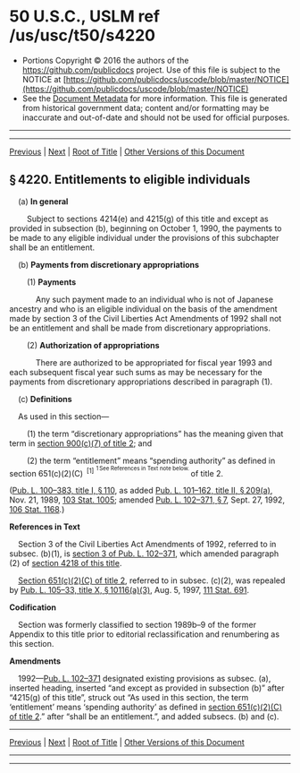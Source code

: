 ---
---

# 50 U.S.C., USLM ref /us/usc/t50/s4220

* Portions Copyright © 2016 the authors of the https://github.com/publicdocs project.
  Use of this file is subject to the NOTICE at [https://github.com/publicdocs/uscode/blob/master/NOTICE](https://github.com/publicdocs/uscode/blob/master/NOTICE)
* See the [Document Metadata](././../../../../..//README.md) for more information.
  This file is generated from historical government data; content and/or formatting may be inaccurate and out-of-date and should not be used for official purposes.

----------
----------

[Previous](./../../../../..//us/usc/t50/ch52/schI/m__us_usc_t50_s4219.md) | [Next](./../../../../..//us/usc/t50/ch52/schII/m__us_usc_t50_ch52_schII.md) | [Root of Title](./../../../../../) | [Other Versions of this Document](https://publicdocs.github.io/go/links?ns=uslm&ref=%2Fus%2Fusc%2Ft50%2Fs4220)

## § 4220. Entitlements to eligible individuals

    (a) __In general__ 

        Subject to sections 4214(e) and 4215(g) of this title and except as provided in subsection (b), beginning on October 1, 1990, the payments to be made to any eligible individual under the provisions of this subchapter shall be an entitlement.

    (b) __Payments from discretionary appropriations__ 

        (1) __Payments__ 

            Any such payment made to an individual who is not of Japanese ancestry and who is an eligible individual on the basis of the amendment made by section 3 of the Civil Liberties Act Amendments of 1992 shall not be an entitlement and shall be made from discretionary appropriations.

        (2) __Authorization of appropriations__ 

            There are authorized to be appropriated for fiscal year 1993 and each subsequent fiscal year such sums as may be necessary for the payments from discretionary appropriations described in paragraph (1).

    (c) __Definitions__ 

    As used in this section—

        (1) the term “discretionary appropriations” has the meaning given that term in [section 900(c)(7) of title 2][/us/usc/t2/s900/c/7]; and

        (2) the term “entitlement” means “spending authority” as defined in section 651(c)(2)(C)  <sup>\[1\]</sup>  <sup><sup> 1 See References in Text note below. </sup></sup>  of title 2.

([Pub. L. 100–383, title I, § 110][/us/pl/100/383/s110], as added [Pub. L. 101–162, title II, § 209(a)][/us/pl/101/162/s209/a], Nov. 21, 1989, [103 Stat. 1005][/us/stat/103/1005]; amended [Pub. L. 102–371, § 7][/us/pl/102/371/s7], Sept. 27, 1992, [106 Stat. 1168][/us/stat/106/1168].)

 __References in Text__ 

    Section 3 of the Civil Liberties Act Amendments of 1992, referred to in subsec. (b)(1), is [section 3 of Pub. L. 102–371][/us/pl/102/371/s3], which amended paragraph (2) of [section 4218 of this title][/us/usc/t50/s4218].

    [Section 651(c)(2)(C) of title 2][/us/usc/t2/s651/c/2/C], referred to in subsec. (c)(2), was repealed by [Pub. L. 105–33, title X, § 10116(a)(3)][/us/pl/105/33/s10116/a/3], Aug. 5, 1997, [111 Stat. 691][/us/stat/111/691].

 __Codification__ 

    Section was formerly classified to section 1989b–9 of the former Appendix to this title prior to editorial reclassification and renumbering as this section.

 __Amendments__ 

    1992—[Pub. L. 102–371][/us/pl/102/371] designated existing provisions as subsec. (a), inserted heading, inserted “and except as provided in subsection (b)” after “4215(g) of this title”, struck out “As used in this section, the term ‘entitlement’ means ‘spending authority’ as defined in [section 651(c)(2)(C) of title 2][/us/usc/t2/s651/c/2/C].” after “shall be an entitlement.”, and added subsecs. (b) and (c).

----------

[Previous](./../../../../..//us/usc/t50/ch52/schI/m__us_usc_t50_s4219.md) | [Next](./../../../../..//us/usc/t50/ch52/schII/m__us_usc_t50_ch52_schII.md) | [Root of Title](./../../../../../) | [Other Versions of this Document](https://publicdocs.github.io/go/links?ns=uslm&ref=%2Fus%2Fusc%2Ft50%2Fs4220)

----------
----------

[/us/usc/t2/s900/c/7]: https://publicdocs.github.io/go/links?ns=uslm&ref=%2Fus%2Fusc%2Ft2%2Fs900%2Fc%2F7
[/us/pl/100/383/s110]: https://publicdocs.github.io/go/links?ns=uslm&ref=%2Fus%2Fpl%2F100%2F383%2Fs110
[/us/pl/101/162/s209/a]: https://publicdocs.github.io/go/links?ns=uslm&ref=%2Fus%2Fpl%2F101%2F162%2Fs209%2Fa
[/us/stat/103/1005]: https://publicdocs.github.io/go/links?ns=uslm&ref=%2Fus%2Fstat%2F103%2F1005
[/us/pl/102/371/s7]: https://publicdocs.github.io/go/links?ns=uslm&ref=%2Fus%2Fpl%2F102%2F371%2Fs7
[/us/stat/106/1168]: https://publicdocs.github.io/go/links?ns=uslm&ref=%2Fus%2Fstat%2F106%2F1168
[/us/pl/102/371/s3]: https://publicdocs.github.io/go/links?ns=uslm&ref=%2Fus%2Fpl%2F102%2F371%2Fs3
[/us/usc/t50/s4218]: https://publicdocs.github.io/go/links?ns=uslm&ref=%2Fus%2Fusc%2Ft50%2Fs4218
[/us/usc/t2/s651/c/2/C]: https://publicdocs.github.io/go/links?ns=uslm&ref=%2Fus%2Fusc%2Ft2%2Fs651%2Fc%2F2%2FC
[/us/pl/105/33/s10116/a/3]: https://publicdocs.github.io/go/links?ns=uslm&ref=%2Fus%2Fpl%2F105%2F33%2Fs10116%2Fa%2F3
[/us/stat/111/691]: https://publicdocs.github.io/go/links?ns=uslm&ref=%2Fus%2Fstat%2F111%2F691
[/us/pl/102/371]: https://publicdocs.github.io/go/links?ns=uslm&ref=%2Fus%2Fpl%2F102%2F371
[/us/usc/t2/s651/c/2/C]: https://publicdocs.github.io/go/links?ns=uslm&ref=%2Fus%2Fusc%2Ft2%2Fs651%2Fc%2F2%2FC


